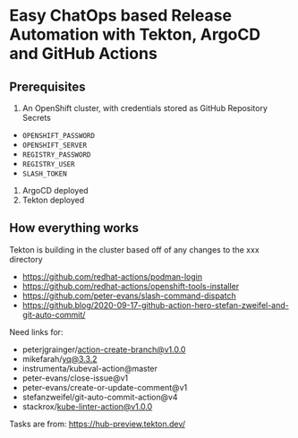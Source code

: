 # Easy ChatOps based Release Automation with Tekton, ArgoCD and GitHub Actions

## Prerequisites
1. An OpenShift cluster, with credentials stored as GitHub Repository Secrets
  - `OPENSHIFT_PASSWORD`
  - `OPENSHIFT_SERVER`
  - `REGISTRY_PASSWORD`
  - `REGISTRY_USER`
  - `SLASH_TOKEN`
1. ArgoCD deployed
1. Tekton deployed

## How everything works

Tekton is building in the cluster based off of any changes to the xxx directory

- https://github.com/redhat-actions/podman-login
- https://github.com/redhat-actions/openshift-tools-installer
- https://github.com/peter-evans/slash-command-dispatch
- https://github.blog/2020-09-17-github-action-hero-stefan-zweifel-and-git-auto-commit/

Need links for:
- peterjgrainger/action-create-branch@v1.0.0
- mikefarah/yq@3.3.2
- instrumenta/kubeval-action@master
- peter-evans/close-issue@v1
- peter-evans/create-or-update-comment@v1
- stefanzweifel/git-auto-commit-action@v4
- stackrox/kube-linter-action@v1.0.0

Tasks are from:
https://hub-preview.tekton.dev/


